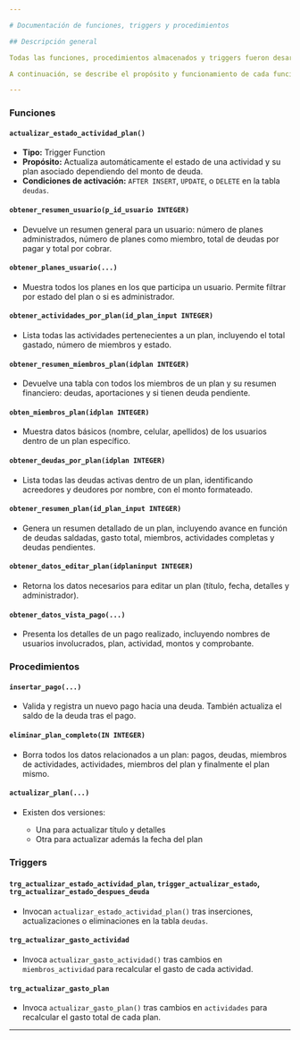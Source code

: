 ```yaml
---

# Documentación de funciones, triggers y procedimientos

## Descripción general

Todas las funciones, procedimientos almacenados y triggers fueron desarrollados en PostgreSQL mediante la herramienta **DataGrip**, aunque su implementación también es totalmente compatible con **pgAdmin**. Su propósito es brindar soporte completo a un sistema de gestión colaborativa de gastos, permitiendo registrar planes, actividades, miembros, deudas, pagos y obtener resúmenes detallados del estado financiero y participativo de cada usuario en los planes.

A continuación, se describe el propósito y funcionamiento de cada función, procedimiento y trigger.

---
```


### Funciones

#### `actualizar_estado_actividad_plan()`

* **Tipo:** Trigger Function
* **Propósito:** Actualiza automáticamente el estado de una actividad y su plan asociado dependiendo del monto de deuda.
* **Condiciones de activación:** `AFTER INSERT`, `UPDATE`, o `DELETE` en la tabla `deudas`.

#### `obtener_resumen_usuario(p_id_usuario INTEGER)`

* Devuelve un resumen general para un usuario: número de planes administrados, número de planes como miembro, total de deudas por pagar y total por cobrar.

#### `obtener_planes_usuario(...)`

* Muestra todos los planes en los que participa un usuario. Permite filtrar por estado del plan o si es administrador.

#### `obtener_actividades_por_plan(id_plan_input INTEGER)`

* Lista todas las actividades pertenecientes a un plan, incluyendo el total gastado, número de miembros y estado.

#### `obtener_resumen_miembros_plan(idplan INTEGER)`

* Devuelve una tabla con todos los miembros de un plan y su resumen financiero: deudas, aportaciones y si tienen deuda pendiente.

#### `obten_miembros_plan(idplan INTEGER)`

* Muestra datos básicos (nombre, celular, apellidos) de los usuarios dentro de un plan específico.

#### `obtener_deudas_por_plan(idplan INTEGER)`

* Lista todas las deudas activas dentro de un plan, identificando acreedores y deudores por nombre, con el monto formateado.

#### `obtener_resumen_plan(id_plan_input INTEGER)`

* Genera un resumen detallado de un plan, incluyendo avance en función de deudas saldadas, gasto total, miembros, actividades completas y deudas pendientes.

#### `obtener_datos_editar_plan(idplaninput INTEGER)`

* Retorna los datos necesarios para editar un plan (título, fecha, detalles y administrador).

#### `obtener_datos_vista_pago(...)`

* Presenta los detalles de un pago realizado, incluyendo nombres de usuarios involucrados, plan, actividad, montos y comprobante.

### Procedimientos

#### `insertar_pago(...)`

* Valida y registra un nuevo pago hacia una deuda. También actualiza el saldo de la deuda tras el pago.

#### `eliminar_plan_completo(IN INTEGER)`

* Borra todos los datos relacionados a un plan: pagos, deudas, miembros de actividades, actividades, miembros del plan y finalmente el plan mismo.

#### `actualizar_plan(...)`

* Existen dos versiones:

  * Una para actualizar título y detalles
  * Otra para actualizar además la fecha del plan

### Triggers

#### `trg_actualizar_estado_actividad_plan`, `trigger_actualizar_estado`, `trg_actualizar_estado_despues_deuda`

* Invocan `actualizar_estado_actividad_plan()` tras inserciones, actualizaciones o eliminaciones en la tabla `deudas`.

#### `trg_actualizar_gasto_actividad`

* Invoca `actualizar_gasto_actividad()` tras cambios en `miembros_actividad` para recalcular el gasto de cada actividad.

#### `trg_actualizar_gasto_plan`

* Invoca `actualizar_gasto_plan()` tras cambios en `actividades` para recalcular el gasto total de cada plan.

---

